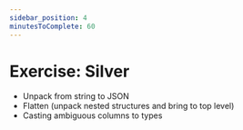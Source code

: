```yaml
---
sidebar_position: 4
minutesToComplete: 60
---
```


# Exercise: Silver
* Unpack from string to JSON
* Flatten (unpack nested structures and bring to top level)
* Casting ambiguous columns to types